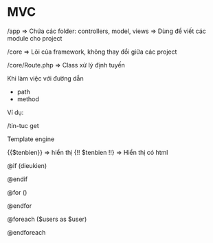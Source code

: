 # MVC

/app => Chứa các folder: controllers, model, views => Dùng để viết các module cho project

/core => Lõi của framework, không thay đổi giữa các project

/core/Route.php => Class xử lý định tuyến

Khi làm việc với đường dẫn

- path
- method

Ví dụ:

/tin-tuc
get

Template engine

{{$tenbien}} => hiển thị
{!! $tenbien !!} => Hiển thị có html

@if (dieukien)

@endif

@for ()

@endfor

@foreach ($users as $user)

@endforeach

<?php foreach ($users as $user): ?>

<?php endforeach; ?>
